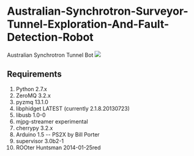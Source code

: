 Australian-Synchrotron-Surveyor-Tunnel-Exploration-And-Fault-Detection-Robot
=======

Australian Synchrotron Tunnel Bot
![](https://raw.github.com/AustralianSynchrotron/Australian-Synchrotron-Surveyor-Tunnel-Exploration-And-Fault-Detection-Robot/master/drawings/logos/RoboDonkey.png)

Requirements
------------

1. Python 2.7.x
2. ZeroMQ 3.2.x
3. pyzmq  13.1.0
4. libphidget LATEST (currently 2.1.8.20130723)
5. libusb 1.0-0
6. mjpg-streamer experimental
7. cherrypy 3.2.x
8. Arduino 1.5
-- PS2X by Bill Porter
9. supervisor 3.0b2-1
10. ROOter Huntsman 2014-01-25red
